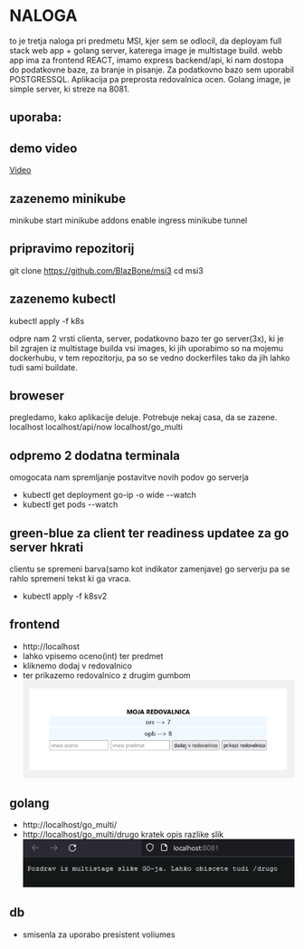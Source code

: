 # NALOGA

to je tretja naloga pri predmetu MSI, kjer sem se odlocil, da deployam full stack web app + golang server, katerega image je multistage build.
webb app ima za frontend REACT, imamo express backend/api, ki nam dostopa do podatkovne baze, za branje in pisanje.
Za podatkovno bazo sem uporabil POSTGRESSQL.
Aplikacija pa preprosta redovalnica ocen.
Golang image, je simple server, ki streze na 8081.

## uporaba:

## demo video

[Video](https://drive.google.com/file/d/1zAe4R-sztnJT1hkLy6AJvzZHE9K0iJfS/view?usp=sharing)

## zazenemo minikube

minikube start
minikube addons enable ingress
minikube tunnel

## pripravimo repozitorij

git clone https://github.com/BlazBone/msi3
cd msi3

## zazenemo kubectl

kubectl apply -f k8s

odpre nam 2 vrsti clienta, server, podatkovno bazo ter go server(3x), ki je bil zgrajen iz multistage builda
vsi images, ki jih uporabimo so na mojemu dockerhubu, v tem repozitorju, pa so se vedno dockerfiles tako da jih lahko tudi sami buildate.

## broweser

pregledamo, kako aplikacije deluje. Potrebuje nekaj casa, da se zazene.
localhost
localhost/api/now
localhost/go_multi

## odpremo 2 dodatna terminala

omogocata nam spremljanje postavitve novih podov go serverja

-   kubectl get deployment go-ip -o wide --watch
-   kubectl get pods --watch

## green-blue za client ter readiness updatee za go server hkrati

clientu se spremeni barva(samo kot indikator zamenjave)
go serverju pa se rahlo spremeni tekst ki ga vraca.

-   kubectl apply -f k8sv2

## frontend

-   http://localhost
-   lahko vpisemo oceno(int) ter predmet
-   kliknemo dodaj v redovalnico
-   ter prikazemo redovalnico z drugim gumbom
    ![alt text](/images/front.png)

## golang

-   http://localhost/go_multi/
-   http://localhost/go_multi/drugo kratek opis razlike slik
    ![alt text](/images/golang.png)

## db

-   smisenla za uporabo presistent voliumes
